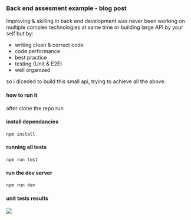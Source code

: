 ### Back end assesment example - blog post
Improving & skilling in back end development was never been working on multiple complex technologies at same time or building large API by your self
but by:
 - writing clean & correct code
 - code performance 
 - best practice
 - testing (Unit & E2E)
 - well organized
  
  so i diceded to build this small api, trying to achieve all the above.

#### how to run it
  after clone the repo run
#### install dependancies
  ``` npm install ```
#### running all tests 
  ``` npm run test ```
#### run the dev server
  ``` npm run dev ```
#### unit tests results
  ![](images/1.PNG)



